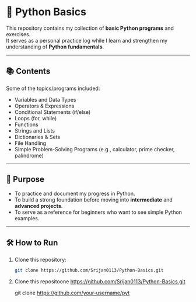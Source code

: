 # 🐍 Python Basics

This repository contains my collection of **basic Python programs** and exercises.  
It serves as a personal practice log while I learn and strengthen my understanding of **Python fundamentals**.  

---

## 📚 Contents
Some of the topics/programs included:
- Variables and Data Types
- Operators & Expressions
- Conditional Statements (if/else)
- Loops (for, while)
- Functions
- Strings and Lists
- Dictionaries & Sets
- File Handling
- Simple Problem-Solving Programs (e.g., calculator, prime checker, palindrome)

---

## 🚀 Purpose
- To practice and document my progress in Python.  
- To build a strong foundation before moving into **intermediate** and **advanced projects**.  
- To serve as a reference for beginners who want to see simple Python examples.  

---

## 🛠 How to Run
1. Clone this repository:
   ```bash
   git clone https://github.com/Srijan0113/Python-Basics.git
1. Clone this repositoone https://github.com/Srijan0113/Python-Basics.git
   
   git clone https://github.com/your-username/pyt
